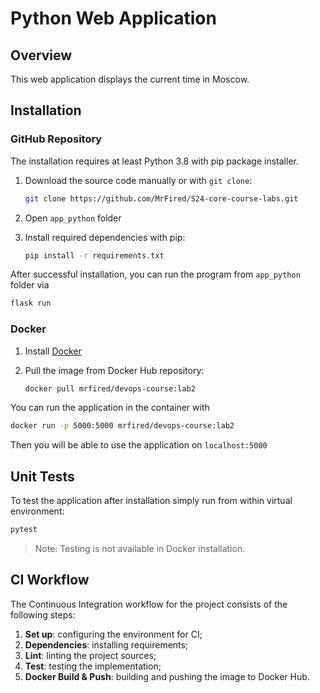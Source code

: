 # Python Web Application

## Overview

This web application displays the current time in Moscow.

## Installation

### GitHub Repository

The installation requires at least Python 3.8 with pip package installer.

1. Download the source code manually or with `git clone`:

    ```bash
    git clone https://github.com/MrFired/S24-core-course-labs.git 
    ```

2. Open `app_python` folder
3. Install required dependencies with pip:

   ```bash
   pip install -r requirements.txt  
   ```

After successful installation, you can run the program from `app_python` folder via

```bash
flask run
```

### Docker

1. Install [Docker](https://docs.docker.com/get-docker/)
2. Pull the image from Docker Hub repository:

   ```bash
   docker pull mrfired/devops-course:lab2
   ```

You can run the application in the container with

```bash
docker run -p 5000:5000 mrfired/devops-course:lab2
```

Then you will be able to use the application on `localhost:5000`

## Unit Tests

To test the application after installation simply run from within virtual environment:

```bash
pytest
```

> Note: Testing is not available in Docker installation.

## CI Workflow

The Continuous Integration workflow for the project consists of the following steps:

1. **Set up**: configuring the environment for CI;
2. **Dependencies**: installing requirements;
3. **Lint**: linting the project sources;
4. **Test**: testing the implementation;
5. **Docker Build & Push**: building and pushing the image to Docker Hub.
